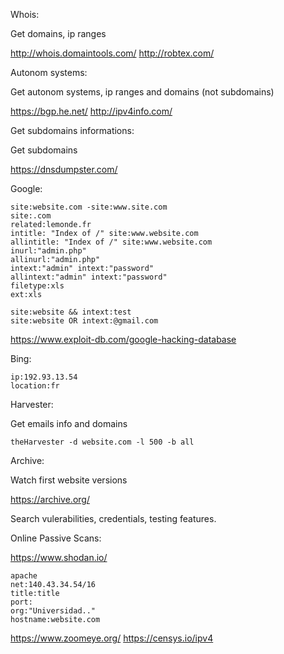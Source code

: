 Whois:

Get domains, ip ranges

http://whois.domaintools.com/
http://robtex.com/

Autonom systems:

Get autonom systems, ip ranges and domains (not subdomains)

https://bgp.he.net/
http://ipv4info.com/

Get subdomains informations:

Get subdomains

https://dnsdumpster.com/

Google:

	site:website.com -site:www.site.com
	site:.com
	related:lemonde.fr
	intitle: "Index of /" site:www.website.com
	allintitle: "Index of /" site:www.website.com
	inurl:"admin.php"
	allinurl:"admin.php"
	intext:"admin" intext:"password"
	allintext:"admin" intext:"password"
	filetype:xls
	ext:xls

	site:website && intext:test
	site:website OR intext:@gmail.com

https://www.exploit-db.com/google-hacking-database

Bing:

	ip:192.93.13.54
	location:fr

Harvester:

Get emails info and domains

	theHarvester -d website.com -l 500 -b all

Archive:

Watch first website versions

https://archive.org/

Search vulerabilities, credentials, testing features.

Online Passive Scans:

https://www.shodan.io/

	apache
	net:140.43.34.54/16
	title:title
	port:
	org:"Universidad.."
	hostname:website.com

https://www.zoomeye.org/
https://censys.io/ipv4